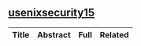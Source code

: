 ## [usenixsecurity15](https://www.usenix.org/conference/usenixsecurity15)


|Title| Abstract| Full| Related|
|:----|:----|:----|:---|
